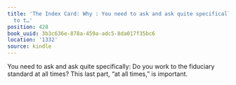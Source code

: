 ```yaml
---
title: 'The Index Card: Why : You need to ask and ask quite specifically: Do you work
  to t…'
position: 428
book_uuid: 3b3c636e-878a-459a-adc5-8da017f35bc6
location: '1332'
source: kindle
---
```


You need to ask and ask quite specifically: Do you work to the fiduciary standard at all times? This last part, “at all times,” is important.